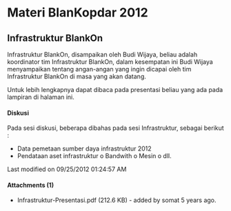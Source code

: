 # Materi BlanKopdar 2012

## Infrastruktur BlankOn
Infrastruktur BlankOn, disampaikan oleh Budi Wijaya, beliau adalah koordinator
tim Infrastruktur BlankOn, dalam kesempatan ini Budi Wijaya menyampaikan
tentang angan-angan yang ingin dicapai oleh tim Infrastruktur BlankOn di masa
yang akan datang.

Untuk lebih lengkapnya dapat dibaca pada presentasi beliau yang ada pada
lampiran di halaman ini.

#### Diskusi
Pada sesi diskusi, beberapa dibahas pada sesi Infrastruktur, sebagai berikut :
  * Data pemetaan sumber daya infrastruktur 2012
  * Pendataan aset infrastruktur
          o Bandwith
          o Mesin
          o dll.

Last modified on 09/25/2012 01:24:57 AM

#### Attachments (1)
  * Infrastruktur-Presentasi.pdf​ (212.6 KB) - added by somat 5 years ago.


